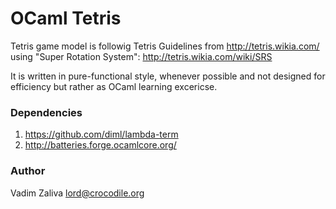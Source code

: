# OCaml Tetris

Tetris game model is followig Tetris Guidelines from http://tetris.wikia.com/
using "Super Rotation System": http://tetris.wikia.com/wiki/SRS

It is written in pure-functional style, whenever possible and not designed for 
efficiency but rather as OCaml learning excericse.

### Dependencies
1. https://github.com/diml/lambda-term  
2. http://batteries.forge.ocamlcore.org/  

### Author
Vadim Zaliva lord@crocodile.org
